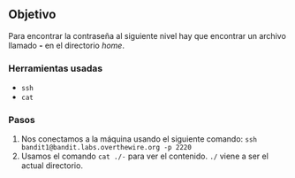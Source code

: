 ## Objetivo

Para encontrar la contraseña al siguiente nivel hay que encontrar un archivo llamado **-** en el directorio _home_.

### Herramientas usadas

- `ssh`
- `cat`

### Pasos 

1. Nos conectamos a la máquina usando el siguiente comando: `ssh bandit1@bandit.labs.overthewire.org -p 2220`
2. Usamos el comando `cat ./-` para ver el contenido. `./` viene a ser el actual directorio.
